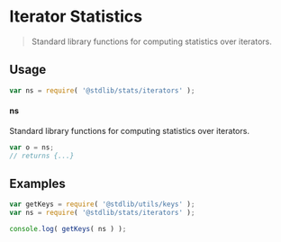 <!--

@license Apache-2.0

Copyright (c) 2018 The Stdlib Authors.

Licensed under the Apache License, Version 2.0 (the "License");
you may not use this file except in compliance with the License.
You may obtain a copy of the License at

   http://www.apache.org/licenses/LICENSE-2.0

Unless required by applicable law or agreed to in writing, software
distributed under the License is distributed on an "AS IS" BASIS,
WITHOUT WARRANTIES OR CONDITIONS OF ANY KIND, either express or implied.
See the License for the specific language governing permissions and
limitations under the License.

-->

# Iterator Statistics

> Standard library functions for computing statistics over iterators.

<section class="usage">

## Usage

```javascript
var ns = require( '@stdlib/stats/iterators' );
```

#### ns

Standard library functions for computing statistics over iterators.

```javascript
var o = ns;
// returns {...}
```

<!-- <toc pattern="*"> -->

<!-- </toc> -->

</section>

<!-- /.usage -->

<section class="examples">

## Examples

<!-- TODO: better examples -->

<!-- eslint no-undef: "error" -->

```javascript
var getKeys = require( '@stdlib/utils/keys' );
var ns = require( '@stdlib/stats/iterators' );

console.log( getKeys( ns ) );
```

</section>

<!-- /.examples -->

<section class="links">

</section>

<!-- /.links -->
